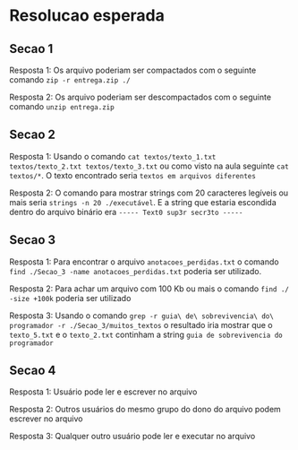 # Resolucao esperada

## Secao 1

Resposta 1: Os arquivo poderiam ser compactados com o seguinte comando `zip -r entrega.zip ./`

Resposta 2: Os arquivo poderiam ser descompactados com o seguinte comando `unzip entrega.zip`

## Secao 2

Resposta 1: Usando o comando `cat textos/texto_1.txt textos/texto_2.txt textos/texto_3.txt` ou como visto na aula seguinte `cat textos/*`. O texto encontrado seria `textos em arquivos diferentes`

Resposta 2: O comando para mostrar strings com 20 caracteres legíveis ou mais seria `strings -n 20 ./executável`. E a string que estaria escondida dentro do arquivo binário era `----- Text0 sup3r secr3to -----`

## Secao 3

Resposta 1: Para encontrar o arquivo `anotacoes_perdidas.txt` o comando `find ./Secao_3 -name anotacoes_perdidas.txt` poderia ser utilizado.

Resposta 2: Para achar um arquivo com 100 Kb ou mais o comando `find ./ -size +100k` poderia ser utilizado

Resposta 3: Usando o comando `grep -r guia\ de\ sobrevivencia\ do\ programador -r ./Secao_3/muitos_textos` o resultado iria mostrar que o `texto_5.txt` e o `texto_2.txt` continham a string `guia de sobrevivencia do programador`

## Secao 4

Resposta 1: Usuário pode ler e escrever no arquivo

Resposta 2: Outros usuários do mesmo grupo do dono do arquivo podem escrever no arquivo

Resposta 3: Qualquer outro usuário pode ler e executar no arquivo

